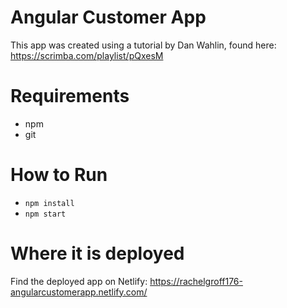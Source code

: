 # Angular Customer App

This app was created using a tutorial by Dan Wahlin, found here: https://scrimba.com/playlist/pQxesM

# Requirements

* npm
* git

# How to Run

* `npm install`
* `npm start`

# Where it is deployed

Find the deployed app on Netlify: https://rachelgroff176-angularcustomerapp.netlify.com/

